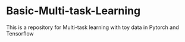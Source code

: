 # Basic-Multi-task-Learning
This is a repository for Multi-task learning with toy data in Pytorch and Tensorflow
